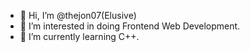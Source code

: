 - 👋 Hi, I’m @thejon07(Elusive)
- 👀 I’m interested in doing Frontend Web Development.
- 🌱 I’m currently learning C++.
<!---
thejon07/thejon07 is a ✨ special ✨ repository because its `README.md` (this file) appears on your GitHub profile.
You can click the Preview link to take a look at your changes.
--->
